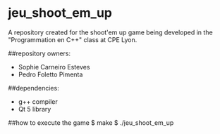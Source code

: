 # jeu_shoot_em_up

A repository created for the shoot'em up game being developed
in the "Programmation en C++" class at CPE Lyon.


##repository owners:

* Sophie Carneiro Esteves
* Pedro Foletto Pimenta


##dependencies:

* g++ compiler
* Qt 5 library


##how to execute the game
$ make
$ ./jeu_shoot_em_up
